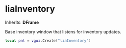 # liaInventory

Inherits: **DFrame**

Base inventory window that listens for inventory updates.

```lua
local pnl = vgui.Create("liaInventory")
```
